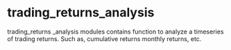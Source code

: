 # trading_returns_analysis
trading_returns _analysis modules contains function to analyze a timeseries of trading returns. Such as, cumulative returns monthly returns, etc.
